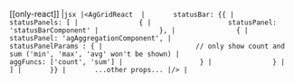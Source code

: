 [[only-react]]
|```jsx
|<AgGridReact 
|       statusBar: {{
|           statusPanels: [
|               {
|                   statusPanel: 'statusBarComponent'
|               },
|               {
|                   statusPanel: 'agAggregationComponent',
|                   statusPanelParams : {
|                       // only show count and sum ('min', 'max', 'avg' won't be shown)
|                       aggFuncs: ['count', 'sum']
|                   }
|               }
|           ]
|       }}
|       ...other props...
|/>
|```
